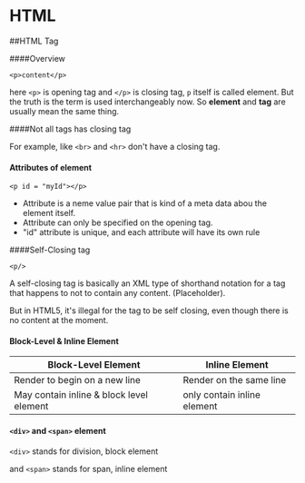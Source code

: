# HTML



##HTML Tag

####Overview

```<p>content</p> ```

here ```<p>``` is opening tag and ```</p>``` is closing tag, ```p``` itself is called element. But the truth is the term is used interchangeably now. So **element** and **tag** are usually mean the same thing.

####Not all tags has closing tag

For example, like ```<br>``` and ```<hr>``` don't have a closing tag.

#### Attributes of element

```<p id = "myId"></p>```

* Attribute is a neme value pair that is kind of a meta data abou the element itself.
* Attribute can only be specified on the opening tag.
* "id" attribute is unique, and each attribute will have its own rule

####Self-Closing tag

```<p/>``` 

A self-closing tag is basically an XML type of shorthand notation for a tag that happens to not to contain any content. (Placeholder).

But in HTML5, it's illegal for the tag to be self closing, even though there is no content at the moment.

#### Block-Level & Inline Element 

| Block-Level Element                      | Inline Element              |
| ---------------------------------------- | --------------------------- |
| Render to begin on a new line            | Render on the same line     |
| May contain inline & block level element | only contain inline element |



#### ```<div>``` and ```<span>``` element

```<div>``` stands for division, block element 

and ```<span>``` stands for span, inline element 













